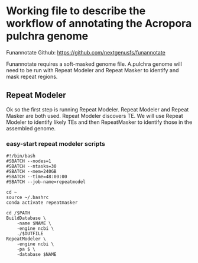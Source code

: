 # Working file to describe the workflow of annotating the Acropora pulchra genome 

Funannotate Github: https://github.com/nextgenusfs/funannotate 

Funannotate requires a soft-masked genome file. A.pulchra genome will need to be run with Repeat Modeler and Repeat Masker to identify and mask repeat regions. 

## Repeat Modeler 

Ok so the first step is running Repeat Modeler. Repeat Modeler and Repeat Masker are both used. Repeat Modeler discovers TE. We will use Repeat Modeler to identify likely TEs and then RepeatMasker to identify those in the assembled genome. 

### easy-start repeat modeler scripts 

```
#!/bin/bash
#SBATCH --nodes=1
#SBATCH --ntasks=30
#SBATCH --mem=240GB
#SBATCH --time=48:00:00
#SBATCH --job-name=repeatmodel

cd ~
source ~/.bashrc
conda activate repeatmasker

cd /$PATH
BuildDatabase \
	-name $NAME \
	-engine ncbi \
	./$OUTFILE
RepeatModeler \
	-engine ncbi \
	-pa $ \
	-database $NAME

```
